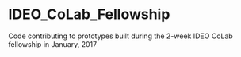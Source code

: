 # IDEO_CoLab_Fellowship
Code contributing to prototypes built during the 2-week IDEO CoLab fellowship in January, 2017
